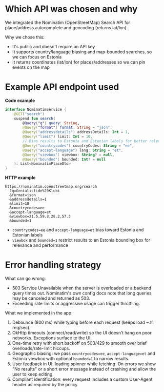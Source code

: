 # Which API was chosen and why
We integrated the Nominatim (OpenStreetMap) Search API for place/address autocomplete and geocoding (returns lat/lon).  

Why we chose this:
- It's public and doesn't require an API key
- It supports country/language biasing and map-bounded searches, so we can focus on Estonia
- It returns coordinates (lat/lon) for places/addresses so we can pin events on the map  

# Example API endpoint used
**Code example**
```kotlin
interface NominatimService {
    @GET("search")
    suspend fun search(
        @Query("q") query: String,
        @Query("format") format: String = "json",
        @Query("addressdetails") addressDetails: Int = 1,
        @Query("limit") limit: Int = 10,
        // Bias results to Estonia and Estonian labels for better relevance
        @Query("countrycodes") countryCodes: String = "ee",
        @Query("accept-language") lang: String = "et",
        @Query("viewbox") viewbox: String? = null,
        @Query("bounded") bounded: Int? = null
    ): List<NominatimPlaceDto>
}
```

**HTTP example**
```
https://nominatim.openstreetmap.org/search
  ?q=Genialistide%20Klubi
  &format=json
  &addressdetails=1
  &limit=10
  &countrycodes=ee
  &accept-language=et
  &viewbox=21.5,59.8,28.2,57.3
  &bounded=1
```

- `countrycodes=ee` and `accept-language=et` bias toward Estonia and Estonian labels
- `viewbox` and `bounded=1` restrict results to an Estonia bounding box for relevance and performance  

# Error handling strategy
What can go wrong:
- 503 Service Unavailable when the server is overloaded or a backend query times out. Nominatim's own config docs note that long queries may be canceled and returned as 503.
- Exceeding rate limits or aggressive usage can trigger throttling.  

What we implemented in the app:
1. Debounce (800 ms) while typing before each request (keeps load ~≤1 req/sec).
2. OkHttp timeouts (connect/read/write) so the UI doesn't hang on poor networks. Exceptions surface to the UI.
3. One-time retry with short backoff on 503/429 to smooth over brief overloads/rate-limit hiccups.
4. Geographic biasing: we pass `countrycodes=ee`, `accept-language=et` and Estonia viewbox with optional `bounded=1` to narrow results.
5. User feedback in UI: loading spinner while fetching. On errors we show "No results" or a short error message instead of crashing and allow the user to keep editing.
6. Compliant identification: every request includes a custom User-Agent header as required by the policy.
